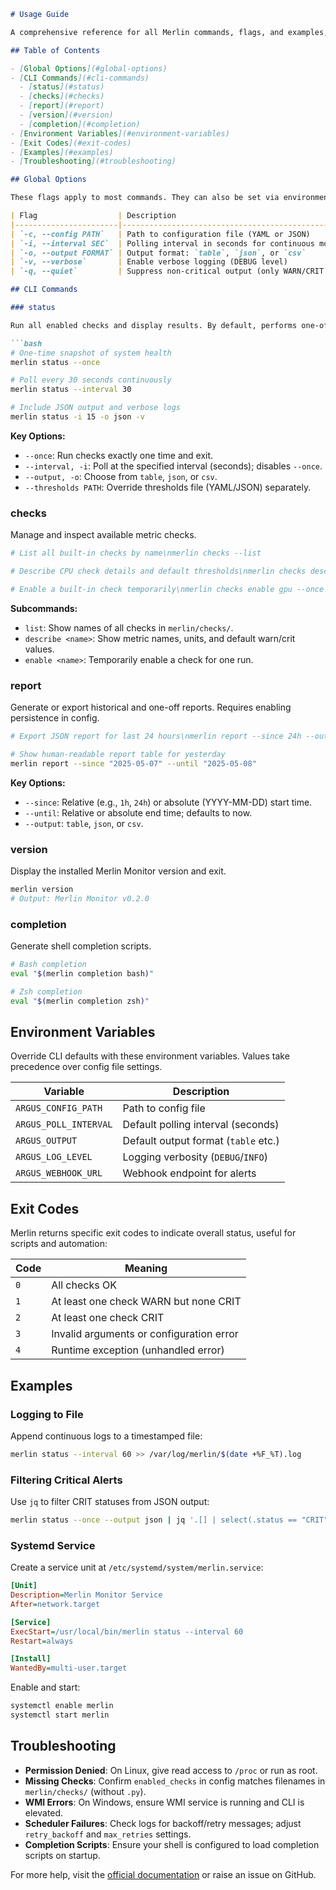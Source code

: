 ````markdown
# Usage Guide

A comprehensive reference for all Merlin commands, flags, and examples, designed to help both beginners and advanced users integrate Merlin Monitor into their workflows.

## Table of Contents

- [Global Options](#global-options)
- [CLI Commands](#cli-commands)
  - [status](#status)
  - [checks](#checks)
  - [report](#report)
  - [version](#version)
  - [completion](#completion)
- [Environment Variables](#environment-variables)
- [Exit Codes](#exit-codes)
- [Examples](#examples)
- [Troubleshooting](#troubleshooting)

## Global Options

These flags apply to most commands. They can also be set via environment variables as documented below.

| Flag                  | Description                                         | Default          | Env Var                 |
|-----------------------|-----------------------------------------------------|------------------|-------------------------|
| `-c, --config PATH`   | Path to configuration file (YAML or JSON)           | `config.yaml`    | `ARGUS_CONFIG_PATH`     |
| `-i, --interval SEC`  | Polling interval in seconds for continuous mode     | `60`             | `ARGUS_POLL_INTERVAL`   |
| `-o, --output FORMAT` | Output format: `table`, `json`, or `csv`            | `table`          | `ARGUS_OUTPUT`          |
| `-v, --verbose`       | Enable verbose logging (DEBUG level)                | off              | `ARGUS_LOG_LEVEL=DEBUG` |
| `-q, --quiet`         | Suppress non-critical output (only WARN/CRIT shown) | off              | —                       |

## CLI Commands

### status

Run all enabled checks and display results. By default, performs one-off checks unless `--interval` is specified.

```bash
# One-time snapshot of system health
merlin status --once

# Poll every 30 seconds continuously
merlin status --interval 30

# Include JSON output and verbose logs
merlin status -i 15 -o json -v
````

**Key Options:**

* `--once`: Run checks exactly one time and exit.
* `--interval, -i`: Poll at the specified interval (seconds); disables `--once`.
* `--output, -o`: Choose from `table`, `json`, or `csv`.
* `--thresholds PATH`: Override thresholds file (YAML/JSON) separately.

### checks

Manage and inspect available metric checks.

```bash
# List all built-in checks by name\nmerlin checks --list

# Describe CPU check details and default thresholds\nmerlin checks describe cpu

# Enable a built-in check temporarily\nmerlin checks enable gpu --once
```

**Subcommands:**

* `list`: Show names of all checks in `merlin/checks/`.
* `describe <name>`: Show metric names, units, and default warn/crit values.
* `enable <name>`: Temporarily enable a check for one run.

### report

Generate or export historical and one-off reports. Requires enabling persistence in config.

```bash
# Export JSON report for last 24 hours\nmerlin report --since 24h --output json > last_day.json

# Show human-readable report table for yesterday
merlin report --since "2025-05-07" --until "2025-05-08"
```

**Key Options:**

* `--since`: Relative (e.g., `1h`, `24h`) or absolute (YYYY-MM-DD) start time.
* `--until`: Relative or absolute end time; defaults to now.
* `--output`: `table`, `json`, or `csv`.

### version

Display the installed Merlin Monitor version and exit.

```bash
merlin version
# Output: Merlin Monitor v0.2.0
```

### completion

Generate shell completion scripts.

```bash
# Bash completion
eval "$(merlin completion bash)"

# Zsh completion
eval "$(merlin completion zsh)"
```

## Environment Variables

Override CLI defaults with these environment variables. Values take precedence over config file settings.

| Variable              | Description                          |
| --------------------- | ------------------------------------ |
| `ARGUS_CONFIG_PATH`   | Path to config file                  |
| `ARGUS_POLL_INTERVAL` | Default polling interval (seconds)   |
| `ARGUS_OUTPUT`        | Default output format (`table` etc.) |
| `ARGUS_LOG_LEVEL`     | Logging verbosity (`DEBUG`/`INFO`)   |
| `ARGUS_WEBHOOK_URL`   | Webhook endpoint for alerts          |

## Exit Codes

Merlin returns specific exit codes to indicate overall status, useful for scripts and automation:

| Code | Meaning                                  |
| ---- | ---------------------------------------- |
| `0`  | All checks OK                            |
| `1`  | At least one check WARN but none CRIT    |
| `2`  | At least one check CRIT                  |
| `3`  | Invalid arguments or configuration error |
| `4`  | Runtime exception (unhandled error)      |

## Examples

### Logging to File

Append continuous logs to a timestamped file:

```bash
merlin status --interval 60 >> /var/log/merlin/$(date +%F_%T).log
```

### Filtering Critical Alerts

Use `jq` to filter CRIT statuses from JSON output:

```bash
merlin status --once --output json | jq '.[] | select(.status == "CRIT")'
```

### Systemd Service

Create a service unit at `/etc/systemd/system/merlin.service`:

```ini
[Unit]
Description=Merlin Monitor Service
After=network.target

[Service]
ExecStart=/usr/local/bin/merlin status --interval 60
Restart=always

[Install]
WantedBy=multi-user.target
```

Enable and start:

```bash
systemctl enable merlin
systemctl start merlin
```

## Troubleshooting

* **Permission Denied**: On Linux, give read access to `/proc` or run as root.
* **Missing Checks**: Confirm `enabled_checks` in config matches filenames in `merlin/checks/` (without `.py`).
* **WMI Errors**: On Windows, ensure WMI service is running and CLI is elevated.
* **Scheduler Failures**: Check logs for backoff/retry messages; adjust `retry_backoff` and `max_retries` settings.
* **Completion Scripts**: Ensure your shell is configured to load completion scripts on startup.

For more help, visit the [official documentation](https://github.com/yourusername/merlin-monitor/wiki) or raise an issue on GitHub.

```
```
